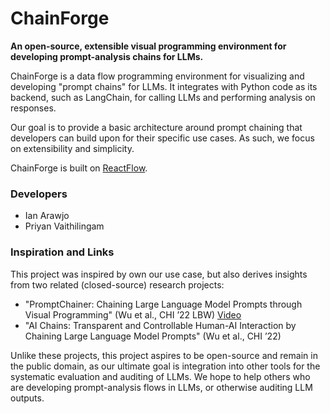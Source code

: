 # ChainForge
**An open-source, extensible visual programming environment for developing prompt-analysis chains for LLMs.**

ChainForge is a data flow programming environment for visualizing and developing "prompt chains" for LLMs. It integrates with Python code as its backend, such as LangChain, for calling LLMs and performing analysis on responses. 

Our goal is to provide a basic architecture around prompt chaining that developers can build upon for their specific use cases. As such, we focus on extensibility and simplicity. 

ChainForge is built on [ReactFlow](https://reactflow.dev).

### Developers
- Ian Arawjo
- Priyan Vaithilingam

### Inspiration and Links

This project was inspired by own our use case, but also derives insights from two related (closed-source) research projects:
- "PromptChainer: Chaining Large Language Model Prompts through Visual Programming" (Wu et al., CHI ’22 LBW) [Video](https://www.youtube.com/watch?v=p6MA8q19uo0)
- "AI Chains: Transparent and Controllable Human-AI Interaction by Chaining Large Language Model Prompts" (Wu et al., CHI ’22)

Unlike these projects, this project aspires to be open-source and remain in the public domain, as our ultimate goal is integration into other tools for the systematic evaluation and auditing of LLMs. We hope to help others who are developing prompt-analysis flows in LLMs, or otherwise auditing LLM outputs. 
